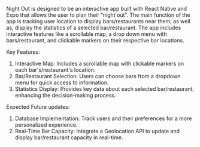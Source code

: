 Night Out is designed to be an interactive app built with React Native and Expo that allows the user to plan their “night out”. The main function of the app is tracking user location to display bars/restaurants near them, as well as, display the statistics of a selected bar/restaurant. The app includes interactive features like a scrollable map, a drop down menu with bars/restaurant, and clickable markers on their respective bar locations.

Key Features:
1. Interactive Map: Includes a scrollable map with clickable markers on each bar's/restaurant's location.
2. Bar/Restaurant Selection: Users can choose bars from a dropdown menu for quick access to information.
3. Statistics Display: Provides key data about each selected bar/restaurant, enhancing the decision-making process.

Expected Future updates:
1. Database Implementation: Track users and their preferences for a more personalized experience.
2. Real-Time Bar Capacity: Integrate a Geolocation API to update and display bar/restaurant capacity in real-time.
